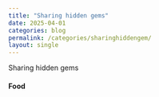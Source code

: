 ```yaml
---
title: "Sharing hidden gems"
date: 2025-04-01
categories: blog
permalink: /categories/sharinghiddengem/
layout: single
---
```


Sharing hidden gems

#### Food
